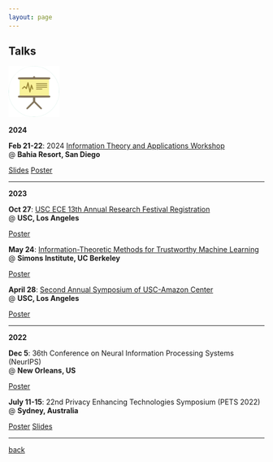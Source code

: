 ```yaml
---
layout: page
---
```


## Talks

<img src="assets/fig/talk.png" alt="drawing" width="100"/>

**2024**

**Feb 21-22**:
2024 [Information Theory and Applications Workshop](https://ita.ucsd.edu/workshop/)  
@ **Bahia Resort, San Diego**  

<a href="https://drive.google.com/file/d/1qHEB-8SMcvrub9inBWjh-wv0oqjVd9v4/view?usp=share_link" class="btn">Slides</a>
<a href="https://drive.google.com/file/d/1udAtljovkWm58wIxg1mR9xpqcFna9sFp/view?usp=share_link" class="btn">Poster</a>

---

**2023**

**Oct 27**:
[USC ECE 13th Annual Research Festival Registration](https://minghsiehece.usc.edu/2022-electrical-and-computer-engineering-research-festival/)  
@ **USC, Los Angeles**  

<a href="https://docs.google.com/presentation/d/10BI5i7zcZcgMS0DgFvvalxtMlb3DoFXEy9P9S2FLh-Y/edit?usp=share_link" class="btn">Poster</a>


**May 24**:
[Information-Theoretic Methods for Trustworthy Machine Learning](https://simons.berkeley.edu/workshops/asu-it-ml/schedule#simons-tabs)  
@ **Simons Institute, UC Berkeley**  

<a href="https://docs.google.com/presentation/d/1KppYUn7NZYr2lnXMbDIHdFW3yBnbz08e/edit?usp=share_link&ouid=109203633834170149669&rtpof=true&sd=true" class="btn">Poster</a>

**April 28**:
[Second Annual Symposium of USC-Amazon Center](https://trustedai.usc.edu/second-annual-symposium)  
@ **USC, Los Angeles**  

<a href="https://docs.google.com/presentation/d/1iWEHa8XBSiTxwLIUIM4a2GJ8FCvnN4Jk/edit?usp=share_link&ouid=109203633834170149669&rtpof=true&sd=true" class="btn">Poster</a>

---

**2022**


**Dec 5**:
36th Conference on Neural Information Processing Systems (NeurIPS)  
@ **New Orleans, US**  

<a href="https://docs.google.com/presentation/d/10BI5i7zcZcgMS0DgFvvalxtMlb3DoFXEy9P9S2FLh-Y/edit?usp=share_link" class="btn">Poster</a>

**July 11-15**:
22nd Privacy Enhancing Technologies Symposium (PETS 2022)  
@ **Sydney, Australia**  

<a href="https://youtu.be/AlnCVAe-mHg?si=wpkIpxlABwSURdzv" class="btn">Poster</a>
<a href="https://docs.google.com/presentation/d/1acwydVVgOOusUnoZ8IJedZACrR8ubnlb/edit?usp=share_link&ouid=109203633834170149669&rtpof=true&sd=true" class="btn">Slides</a>

---



[back](./)

